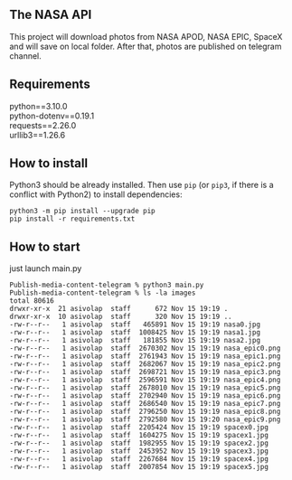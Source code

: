 ## The NASA API  
This project will download photos from NASA APOD, NASA EPIC, SpaceX and will save on local folder. After that, photos are published on telegram channel.

## Requirements  
python==3.10.0  
python-dotenv==0.19.1  
requests==2.26.0  
urllib3==1.26.6


## How to install  
Python3 should be already installed. 
Then use `pip` (or `pip3`, if there is a conflict with Python2) to install dependencies:  
```
python3 -m pip install --upgrade pip
pip install -r requirements.txt
```
## How to start
just launch main.py
```
Publish-media-content-telegram % python3 main.py 
Publish-media-content-telegram % ls -la images 
total 80616
drwxr-xr-x  21 asivolap  staff      672 Nov 15 19:19 .
drwxr-xr-x  10 asivolap  staff      320 Nov 15 19:19 ..
-rw-r--r--   1 asivolap  staff   465891 Nov 15 19:19 nasa0.jpg
-rw-r--r--   1 asivolap  staff  1008425 Nov 15 19:19 nasa1.jpg
-rw-r--r--   1 asivolap  staff   181855 Nov 15 19:19 nasa2.jpg
-rw-r--r--   1 asivolap  staff  2670302 Nov 15 19:19 nasa_epic0.png
-rw-r--r--   1 asivolap  staff  2761943 Nov 15 19:19 nasa_epic1.png
-rw-r--r--   1 asivolap  staff  2682067 Nov 15 19:19 nasa_epic2.png
-rw-r--r--   1 asivolap  staff  2698721 Nov 15 19:19 nasa_epic3.png
-rw-r--r--   1 asivolap  staff  2596591 Nov 15 19:19 nasa_epic4.png
-rw-r--r--   1 asivolap  staff  2678010 Nov 15 19:19 nasa_epic5.png
-rw-r--r--   1 asivolap  staff  2702940 Nov 15 19:19 nasa_epic6.png
-rw-r--r--   1 asivolap  staff  2686540 Nov 15 19:19 nasa_epic7.png
-rw-r--r--   1 asivolap  staff  2796250 Nov 15 19:19 nasa_epic8.png
-rw-r--r--   1 asivolap  staff  2792580 Nov 15 19:20 nasa_epic9.png
-rw-r--r--   1 asivolap  staff  2205424 Nov 15 19:19 spacex0.jpg
-rw-r--r--   1 asivolap  staff  1604275 Nov 15 19:19 spacex1.jpg
-rw-r--r--   1 asivolap  staff  1982955 Nov 15 19:19 spacex2.jpg
-rw-r--r--   1 asivolap  staff  2453952 Nov 15 19:19 spacex3.jpg
-rw-r--r--   1 asivolap  staff  2267684 Nov 15 19:19 spacex4.jpg
-rw-r--r--   1 asivolap  staff  2007854 Nov 15 19:19 spacex5.jpg
```
